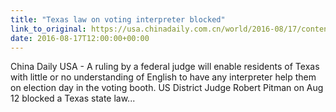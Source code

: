 ```yaml
---
title: "Texas law on voting interpreter blocked"
link_to_original: https://usa.chinadaily.com.cn/world/2016-08/17/content_26512702.htm  
date: 2016-08-17T12:00:00+00:00
---
```

  
China Daily USA - A ruling by a federal judge will enable residents of Texas with little or no understanding of English to have any interpreter help them on election day in the voting booth. US District Judge Robert Pitman on Aug 12 blocked a Texas state law...  